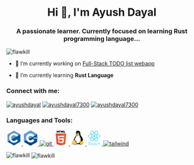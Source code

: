 <h1 align="center">Hi 👋, I'm Ayush Dayal</h1>
<h3 align="center">A passionate learner. Currently focused on learning Rust programming language...</h3>

<p align="left"> <img src="https://komarev.com/ghpvc/?username=flawkill&label=Profile%20views&color=0e75b6&style=flat" alt="flawkill" /> </p>

- 🔭 I’m currently working on [Full-Stack TODO list webapp](https://github.com/arpi-raj/to-do-List-app)

- 🌱 I’m currently learning **Rust Language**

<h3 align="left">Connect with me:</h3>
<p align="left">
<a href="https://linkedin.com/in/ayushdayal" target="blank"><img align="center" src="https://raw.githubusercontent.com/rahuldkjain/github-profile-readme-generator/master/src/images/icons/Social/linked-in-alt.svg" alt="ayushdayal" height="30" width="40" /></a>
<a href="https://instagram.com/ayushdayal7300" target="blank"><img align="center" src="https://raw.githubusercontent.com/rahuldkjain/github-profile-readme-generator/master/src/images/icons/Social/instagram.svg" alt="ayushdayal7300" height="30" width="40" /></a>
<a href="https://www.leetcode.com/ayushdayal7300" target="blank"><img align="center" src="https://raw.githubusercontent.com/rahuldkjain/github-profile-readme-generator/master/src/images/icons/Social/leet-code.svg" alt="ayushdayal7300" height="30" width="40" /></a>
</p>

<h3 align="left">Languages and Tools:</h3>
<p align="left"> <a href="https://www.cprogramming.com/" target="_blank" rel="noreferrer"> <img src="https://raw.githubusercontent.com/devicons/devicon/master/icons/c/c-original.svg" alt="c" width="40" height="40"/> </a> <a href="https://www.w3schools.com/cpp/" target="_blank" rel="noreferrer"> <img src="https://raw.githubusercontent.com/devicons/devicon/master/icons/cplusplus/cplusplus-original.svg" alt="cplusplus" width="40" height="40"/> </a> <a href="https://git-scm.com/" target="_blank" rel="noreferrer"> <img src="https://www.vectorlogo.zone/logos/git-scm/git-scm-icon.svg" alt="git" width="40" height="40"/> </a> <a href="https://www.w3.org/html/" target="_blank" rel="noreferrer"> <img src="https://raw.githubusercontent.com/devicons/devicon/master/icons/html5/html5-original-wordmark.svg" alt="html5" width="40" height="40"/> </a> <a href="https://www.linux.org/" target="_blank" rel="noreferrer"> <img src="https://raw.githubusercontent.com/devicons/devicon/master/icons/linux/linux-original.svg" alt="linux" width="40" height="40"/> </a> <a href="https://reactjs.org/" target="_blank" rel="noreferrer"> <img src="https://raw.githubusercontent.com/devicons/devicon/master/icons/react/react-original-wordmark.svg" alt="react" width="40" height="40"/> </a> <a href="https://tailwindcss.com/" target="_blank" rel="noreferrer"> <img src="https://www.vectorlogo.zone/logos/tailwindcss/tailwindcss-icon.svg" alt="tailwind" width="40" height="40"/> </a> </p>

<p><img align="left" src="https://github-readme-stats.vercel.app/api/top-langs?username=flawkill&show_icons=true&locale=en&layout=compact" alt="flawkill" /></p>

<p>&nbsp;<img align="center" src="https://github-readme-stats.vercel.app/api?username=flawkill&show_icons=true&locale=en" alt="flawkill" /></p>


